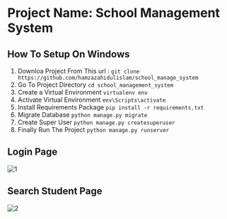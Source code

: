 # Project Name: School Management System

## How To Setup On Windows
1. Downloa Project From This url :  `git clone https://github.com/hamzazahidulislam/school_manage_system`
2. Go To Project Directory `cd school_management_system`
3. Create a Virtual Environment `virtualenv env`
4. Activate Virtual Environment `env\Scripts\activate`
5. Install Requirements Package `pip install -r requirements.txt`
6. Migrate Database `python manage.py migrate`
7. Create Super User `python manage.py createsuperuser`
8. Finally Run The Project `python manage.py runserver`


## Login Page
![1](https://user-images.githubusercontent.com/56122568/84587096-f6bf2880-ae24-11ea-958c-991dde9ada8a.png)
## Search Student Page
![2](https://user-images.githubusercontent.com/56122568/84587105-0fc7d980-ae25-11ea-91b4-14b35db80a18.png)
